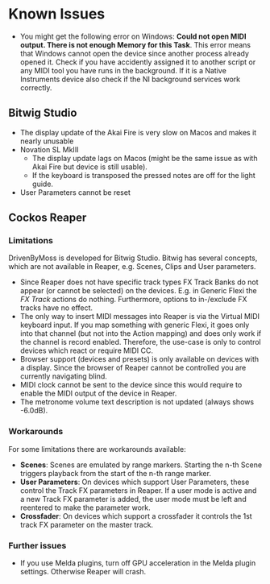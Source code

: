 # Known Issues

* You might get the following error on Windows: **Could not open MIDI output. There is not enough Memory for this Task**. This error means that Windows cannot open the device since another process already opened it. Check if you have accidently assigned it to another script or any MIDI tool you have runs in the background. If it is a Native Instruments device also check if the NI background services work correctly.

## Bitwig Studio

* The display update of the Akai Fire is very slow on Macos and makes it nearly unusable
* Novation SL MkIII
    * The display update lags on Macos (might be the same issue as with Akai Fire but device is still usable).
    * If the keyboard is transposed the pressed notes are off for the light guide.
* User Parameters cannot be reset

## Cockos Reaper

### Limitations

DrivenByMoss is developed for Bitwig Studio. Bitwig has several concepts, which are not available in Reaper, e.g. Scenes, Clips and User parameters. 

* Since Reaper does not have specific track types FX Track Banks do not appear (or cannot be selected) on the devices. E.g. in Generic Flexi the *FX Track* actions do nothing. Furthermore, options to in-/exclude FX tracks have no effect.
* The only way to insert MIDI messages into Reaper is via the Virtual MIDI keyboard input. If you map something with generic Flexi, it goes only into that channel (but not into the Action mapping) and does only work if the channel is record enabled. Therefore, the use-case is only to control devices which react or require MIDI CC.
* Browser support (devices and presets) is only available on devices with a display. Since the browser of Reaper cannot be controlled you are currently navigating blind.
* MIDI clock cannot be sent to the device since this would require to enable the MIDI output of the device in Reaper.
* The metronome volume text description is not updated (always shows -6.0dB).

### Workarounds

For some limitations there are workarounds available:

* **Scenes**: Scenes are emulated by range markers. Starting the n-th Scene triggers playback from the start of the n-th range marker.
* **User Parameters**: On devices which support User Parameters, these control the Track FX parameters in Reaper. If a user mode is active and a new Track FX parameter is added, the user mode must be left and reentered to make the parameter work.
* **Crossfader**: On devices which support a crossfader it controls the 1st track FX parameter on the master track.

### Further issues

* If you use Melda plugins, turn off GPU acceleration in the Melda plugin settings. Otherwise Reaper will crash.

<div style="page-break-after: always; visibility: hidden"> 
\pagebreak 
</div>
